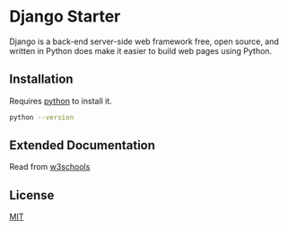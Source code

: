 # Django Starter

Django is a back-end server-side web framework free, open source, and written in Python does make it easier to build web pages using Python.

## Installation

Requires [python](https://www.python.org/) to install it.

```bash
python --version
```

## Extended Documentation

Read from [w3schools](https://www.w3schools.com/django/django_getstarted.php/)

## License
[MIT](https://choosealicense.com/licenses/mit/)